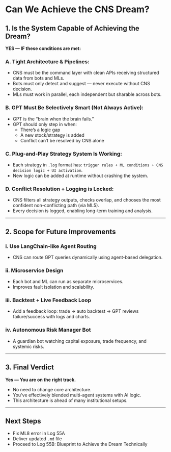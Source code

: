 
# Can We Achieve the CNS Dream?

## 1. Is the System Capable of Achieving the Dream?
**YES — IF these conditions are met:**

### A. Tight Architecture & Pipelines:
- CNS must be the command layer with clean APIs receiving structured data from bots and MLs.
- Bots must only detect and suggest — never execute without CNS decision.
- MLs must work in parallel, each independent but sharable across bots.

### B. GPT Must Be Selectively Smart (Not Always Active):
- GPT is the “brain when the brain fails.”
- GPT should only step in when:
  - There’s a logic gap
  - A new stock/strategy is added
  - Conflict can’t be resolved by CNS alone

### C. Plug-and-Play Strategy System Is Working:
- Each strategy in `.log` format has: `trigger rules + ML conditions + CNS decision logic + UI activation`.
- New logic can be added at runtime without crashing the system.

### D. Conflict Resolution + Logging is Locked:
- CNS filters all strategy outputs, checks overlap, and chooses the most confident non-conflicting path (via ML5).
- Every decision is logged, enabling long-term training and analysis.

---

## 2. Scope for Future Improvements

### i. Use LangChain-like Agent Routing
- CNS can route GPT queries dynamically using agent-based delegation.

### ii. Microservice Design
- Each bot and ML can run as separate microservices.
- Improves fault isolation and scalability.

### iii. Backtest + Live Feedback Loop
- Add a feedback loop: trade → auto backtest → GPT reviews failure/success with logs and charts.

### iv. Autonomous Risk Manager Bot
- A guardian bot watching capital exposure, trade frequency, and systemic risks.

---

## 3. Final Verdict
**Yes — You are on the right track.**
- No need to change core architecture.
- You've effectively blended multi-agent systems with AI logic.
- This architecture is ahead of many institutional setups.

---

## Next Steps
- Fix ML8 error in Log 55A
- Deliver updated `.md` file
- Proceed to Log 55B: Blueprint to Achieve the Dream Technically
